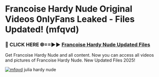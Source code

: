 # Francoise Hardy Nude Original Videos 0nlyFans Leaked - Files Updated! (mfqvd)

<h3>🔴 CLICK HERE 🌐==►► <a href="https://tinyurl.com/5h6xmrr3" rel="nofollow">Francoise Hardy Nude Updated Files</a></h3>

Get Francoise Hardy Nude and all content. Now you can access all videos and pictures of Francoise Hardy Nude. New Updated Files 2025!

[![mfqvd](https://i.imgur.com/KVD873Z.gif)](https://tinyurl.com/5h6xmrr3)
julia hardy nude